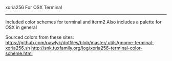 xoria256 For OSX Terminal
_________________________

Included color schemes for terminal and iterm2
Also includes a palette for OSX in general


Sourced colors from these sites:
https://github.com/pawlyk/dotfiles/blob/master/.utils/gnome-terminal-xoria256.sh
http://snk.tuxfamily.org/log/xoria256-terminal-color-scheme.html
